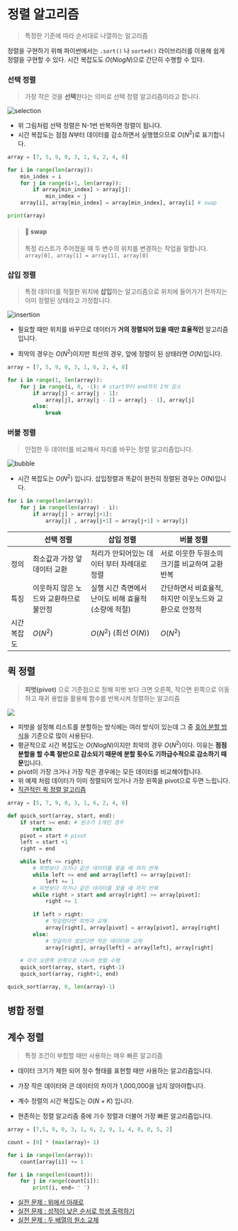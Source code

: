 # 정렬 알고리즘
> 특정한 기준에 따라 순서대로 나열하는 알고리즘

정렬을 구현하기 위해 파이썬에서는 `.sort()` 나 `sorted()` 라이브리러를 이용해 쉽게 정렬을 구현할 수 있다. 시간 복잡도도 $O(NlogN)$으로 간단히 수행할 수 있다.

### 선택 정렬
> 가장 작은 것을 **선택**한다는 의미로 선택 정렬 알고리즘이라고 합니다.


![selection](https://user-images.githubusercontent.com/55238671/237060685-44cbe392-6370-45c5-a99d-bab4a817c7fb.gif)

- 위 그림처럼 선택 정렬은 N-1번 반복하면 정렬이 됩니다.
- 시간 복잡도는 점점 $N$부터 데이터를 감소하면서 실행했으므로 $O(N^2)$로 표기합니다.
  


```python
array = [7, 5, 9, 0, 3, 1, 6, 2, 4, 8]

for i in range(len(array)):
    min_index = i
    for j in range(i+1, len(array)):
        if array[min_index] > array[j]:
            min_index = j
    array[i], array[min_index] = array[min_index], array[i] # swap

print(array)
```

> #### 📌 swap
> 특정 리스트가 주어졌을 때 두 변수의 위치를 변경하는 작업을 말합니다. `array[0], array[1] = array[1], array[0]`


### 삽입 정렬
> 특정 데이터를 적절한 위치에 **삽입**하는 알고리즘으로 위치에 들어가기 전까지는 이미 정렬된 상태라고 가정합니다.

![insertion](https://user-images.githubusercontent.com/55238671/237060831-8a9f8272-cc4b-4ba5-8ff7-b12a2138ad55.gif)


- 필요할 때만 위치를 바꾸므로 데이터가 **거의 정렬되어 있을 때만 효율적인** 알고리즘입니다.

- 최악의 경우는 $O(N^2)$이지만 최선의 경우, 앞에 정렬이 된 상태라면 $O(N)$입니다.

```python
array = [7, 5, 9, 0, 3, 1, 6, 2, 4, 8]

for i in range(1, len(array)):
    for j in range(i, 0, -1): # start부터 end까지 1씩 감소
        if array[j] < array[j - 1]:
            array[j], array[j - 1] = array[j - 1], array[j]
        else:
            break
```

### 버블 정렬
> 인접한 두 데이터를 비교해서 자리를 바꾸는 정렬 알고리즘입니다.

![bubble](https://user-images.githubusercontent.com/55238671/237060863-bf4cdaeb-05ef-485a-9e2c-456d12a18055.gif)

- 시간 복잡도는 $O(N^2)$ 입니다. 삽입정렬과 똑같이 완전히 정렬된 경우는 O(N)입니다.

```python
for i in range(len(array)):
    for j in range(len(array) - i):
        if array[j] > array[j+1]:
            array[j] , array[j+1] = array[j+1] > array[j]
```

|  | 선택 정렬 | 삽입 정렬 | 버블 정렬 |
| --- | --- | --- | --- |
| 정의 | 최소값과 가장 앞데이터 교환 | 처리가 안되어있는 데이터 부터 차례대로 정렬 | 서로 이웃한 두원소의 크기를 비교하여 교환 반복 |
| 특징 | 이웃하지 않은 노드와 교환하므로 불안정 | 실행 시간 측면에서 난이도 비해 효율적 (소량에 적절) | 간단하면서 비효율적, 하지만 이웃노드와 교환으로 안정적 |
| 시간복잡도 | $O(N^2)$ | $O(N^2)$ (최선 $O(N)$) | $O(N^2)$ |


## 퀵 정렬
> **피벗(pivot)** 으로 기준점으로 정해 피벗 보다 크면 오른쪽, 작으면 왼쪽으로 이동하고 재귀 용법을 활용해 함수를 반복시켜 정렬하는 알고리즘

<img src="https://blog.kakaocdn.net/dn/vlNwP/btqNfs4Csg1/jU7UOUBWIdVfltIaTf4EV0/img.gif">



- 피벗을 설정해 리스트를 분할하는 방식에는 여러 방식이 있는데 그 중 [호어 분할 방식](https://csanim.com/tutorials/hoares-quicksort-algorithm-python-animated-visualization-code)을 기준으로 많이 사용된다.
- 평균적으로 시간 복잡도는 $O(NlogN)$이지만 최악의 경우 $O(N^2)$이다. 이유는 **점점 분할을 할 수록 절반으로 감소되기 때문에 분할 횟수도 기하급수적으로 감소하기 때문**입니다.
- pivot이 가장 크거나 가장 작은 경우에는 모든 데이터를 비교해야합니다.
- 위 예제 처럼 데이터가 이미 정렬되어 있거나 가장 왼쪽을 pivot으로 두면 느립니다.
- [직관적인 퀵 정렬 알고리즘](https://github.com/dustin-kang/Programming-Team-Notes/blob/Python/sorting/quick_py.py)

```python
array = [5, 7, 9, 0, 3, 1, 6, 2, 4, 8]

def quick_sort(array, start, end):
    if start >= end: # 원소가 1개인 경우
        return
    pivot = start # pivot
    left = start +1
    right = end

    while left <= right:
        # 피벗보다 크거나 같은 데이터를 찾을 때 까지 반복
        while left <= end and array[left] <= array[pivot]:
            left += 1
        # 피벗보다 작거나 같은 데이터를 찾을 때 까지 반복
        while right > start and array[right] >= array[pivot]:
            right += 1
        
        if left > right:
            # 엇갈렸다면 피벗과 교체
            array[right], array[pivot] = array[pivot], array[right]
        else:
            # 엇갈리지 않았다면 작은 데이터와 교체
            array[right], array[left] = array[left], array[right]
    
    # 각각 오른쪽 왼쪽으로 나누어 정렬 수행
    quick_sort(array, start, right-1)
    quick_sort(array, right+1, end)

quick_sort(array, 0, len(array)-1)
```
## 병합 정렬


## 계수 정렬
> 특정 조건이 부합할 때만 사용하는 매우 빠른 알고리즘

- 데이터 크기가 제한 되어 정수 형태를 표현할 때만 사용하는 알고리즘입니다.

- 가장 작은 데이터와 큰 데이터의 차이가 1,000,000을 넘지 않아야합니다.

- 계수 정렬의 시간 복잡도는 $O(N+K)$ 입니다.

- 현존하는 정렬 알고리즘 중에 기수 정렬과 더불어 가장 빠른 알고리즘입니다. 

```python
array = [7,5, 9, 0, 3, 1, 6, 2, 9, 1, 4, 8, 0, 5, 2]

count = [0] * (max(array)+ 1)

for i in range(len(array)):
    count[array[i]] += 1

for i in range(len(count)):
    for j in range(count[i]):
        print(i, end= ' ')
```


- [실전 문제 : 위에서 아래로](https://github.com/dustin-kang/Programming-Team-Notes/blob/Python/sorting/sorting_pratice.md#실전1-위에서-아래로)
- [실전 문제 : 성적이 낮은 순서로 학생 출력하기](https://github.com/dustin-kang/Programming-Team-Notes/blob/Python/sorting/sorting_pratice.md#실전2-성적이-낮은-순서로-학생-출력하기)
- [실전 문제 : 두 배열의 원소 교체](https://github.com/dustin-kang/Programming-Team-Notes/blob/Python/sorting/sorting_pratice.md#실전3-두-배열의-원소-교체)
